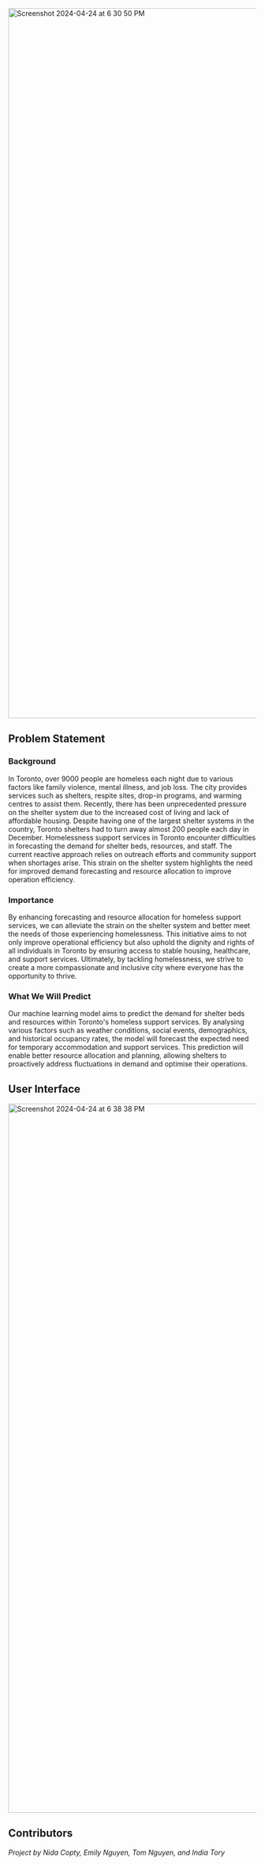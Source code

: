 <img width="1437" alt="Screenshot 2024-04-24 at 6 30 50 PM" src="https://github.com/Tomasdfgh/RBCs_Borealis_AIs_Shelter_Occupancy_Forecast/assets/105636722/2f893bee-4825-437b-9fda-5dacf9281ac7">

## Problem Statement
### Background
In Toronto, over 9000 people are homeless each night due to various factors like family violence, mental illness, and job loss. The city provides services such as shelters, respite sites, drop-in programs, and warming centres to assist them. Recently, there has been unprecedented pressure on the shelter system due to the increased cost of living and lack of affordable housing. Despite having one of the largest shelter systems in the country, Toronto shelters had to turn away almost 200 people each day in December. Homelessness support services in Toronto encounter difficulties in forecasting the demand for shelter beds, resources, and staff. The current reactive approach relies on outreach efforts and community support when shortages arise. This strain on the shelter system highlights the need for improved demand forecasting and resource allocation to improve operation efficiency.

### Importance
By enhancing forecasting and resource allocation for homeless support services, we can alleviate the strain on the shelter system and better meet the needs of those experiencing homelessness. This initiative aims to not only improve operational efficiency but also uphold the dignity and rights of all individuals in Toronto by ensuring access to stable housing, healthcare, and support services. Ultimately, by tackling homelessness, we strive to create a more compassionate and inclusive city where everyone has the opportunity to thrive.

### What We Will Predict
Our machine learning model aims to predict the demand for shelter beds and resources within Toronto's homeless support services. By analysing various factors such as weather conditions, social events, demographics, and historical occupancy rates, the model will forecast the expected need for temporary accommodation and support services. This prediction will enable better resource allocation and planning, allowing shelters to proactively address fluctuations in demand and optimise their operations.

## User Interface
<img width="1435" alt="Screenshot 2024-04-24 at 6 38 38 PM" src="https://github.com/Tomasdfgh/RBCs_Borealis_AIs_Shelter_Occupancy_Forecast/assets/105636722/7ffa303e-f66d-4ce5-be62-5762854c6e56">

## Contributors
_Project by Nida Copty, Emily Nguyen, Tom Nguyen, and India Tory_

